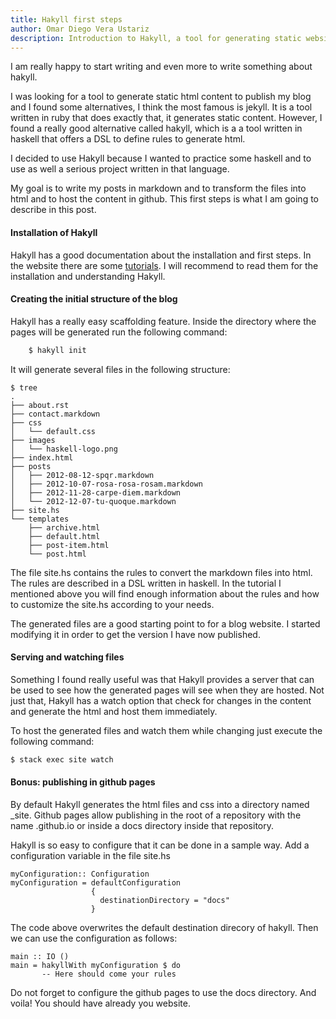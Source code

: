 ```yaml
---
title: Hakyll first steps
author: Omar Diego Vera Ustariz
description: Introduction to Hakyll, a tool for generating static websites. It introduces the basics of Hakyll and describes the first steps to start using it. It presents tips and tricks that you should know in order to start using it successfully.
---
```


I am really happy to start writing and even more to write something about hakyll.

I was looking for a tool to generate static html content to publish my blog and I found some alternatives,
I think the most famous is jekyll. It is a tool written in ruby that does exactly that, it generates static content.
However, I found a really good alternative called hakyll, which is a a tool written in haskell that offers a DSL 
to define rules to generate html. 

I decided to use Hakyll because I wanted to practice some haskell and to use as well a serious project written in that language.

My goal is to write my posts in markdown and to transform the files into html and to host the content in github.
This first steps is what I am going to describe in this post.

#### Installation of Hakyll

Hakyll has a good documentation about the installation and first steps. In the website there are some [tutorials](https://jaspervdj.be/hakyll/tutorials.html). I will recommend to read them for the installation and understanding Hakyll.

#### Creating the initial structure of the blog

Hakyll has a really easy scaffolding feature. Inside the directory where the pages will be generated run the following command:
```bash
    $ hakyll init
```

It will generate several files in the following structure:

    $ tree
    .
    ├── about.rst
    ├── contact.markdown
    ├── css
    │   └── default.css
    ├── images
    │   └── haskell-logo.png
    ├── index.html
    ├── posts
    │   ├── 2012-08-12-spqr.markdown
    │   ├── 2012-10-07-rosa-rosa-rosam.markdown
    │   ├── 2012-11-28-carpe-diem.markdown
    │   └── 2012-12-07-tu-quoque.markdown
    ├── site.hs
    └── templates
        ├── archive.html
        ├── default.html
        ├── post-item.html
        └── post.html

The file site.hs contains the rules to convert the markdown files into html. The rules are described in a DSL written in haskell. In the tutorial I mentioned above you will find enough information about the rules and how to customize the site.hs according to your needs.

The generated files are a good starting point to for a blog website. I started modifying it in order to get the version I have now published.

#### Serving and watching files

Something I found really useful was that Hakyll provides a server that can be used to see how the generated pages will see when they are hosted. Not just that, Hakyll has a watch option that check for changes in the content and generate the html and host them immediately.

To host the generated files and watch them while changing just execute the following command:

```bash
$ stack exec site watch
```

#### Bonus: publishing in github pages
By default Hakyll generates the html files and css into a directory named _site. Github pages allow publishing in the root of a repository with the name <github name>.github.io or inside a docs directory inside that repository.

Hakyll is so easy to configure that it can be done in a sample way. Add a configuration variable in the file site.hs

    myConfiguration:: Configuration
    myConfiguration = defaultConfiguration 
                      {
                        destinationDirectory = "docs"
                      }

The code above overwrites the default destination direcory of hakyll. Then we can use the configuration as follows:
 
    main :: IO ()
    main = hakyllWith myConfiguration $ do
           -- Here should come your rules

Do not forget to configure the github pages to use the docs directory. And voila! You should have already you website.
